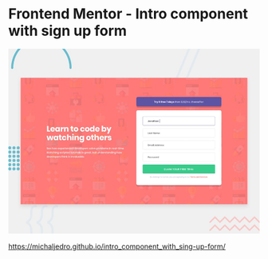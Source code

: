 # Frontend Mentor - Intro component with sign up form

![Design preview for the Intro component with sign up form coding challenge](./design/desktop-preview.jpg)

https://michaljedro.github.io/intro_component_with_sing-up-form/
